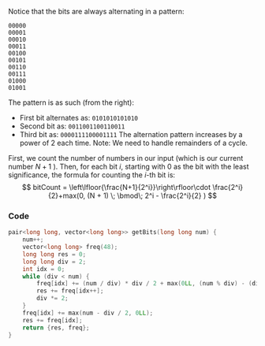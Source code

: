 Notice that the bits are always alternating in a pattern:
```
00000
00001
00010
00011
00100
00101
00110
00111
01000
01001
```
The pattern is as such (from the right):
* First bit alternates as: `0101010101010`
* Second bit as: `0011001100110011`
* Third bit as: `0000111100001111`
The alternation pattern increases by a power of 2 each time.
Note: We need to handle remainders of a cycle. 

First, we count the number of numbers in our input (which is our current number $N+1$ ). Then, for each bit $i$, starting with 0 as the bit with the least significance, the formula for counting the $i$-th bit is:
$$
bitCount = \left\lfloor{\frac{N+1}{2^i}}\right\rfloor\cdot \frac{2^i}{2}+max(0, (N + 1) \; \bmod\; 2^i - \frac{2^i}{2} )
$$

### Code
```cpp
pair<long long, vector<long long>> getBits(long long num) {
	num++;
	vector<long long> freq(48);
	long long res = 0;
	long long div = 2;
	int idx = 0;
	while (div < num) {
		freq[idx] += (num / div) * div / 2 + max(0LL, (num % div) - (div / 2));
		res += freq[idx++];
		div *= 2;
	}
	freq[idx] += max(num - div / 2, 0LL);
	res += freq[idx];
	return {res, freq};
}
```
